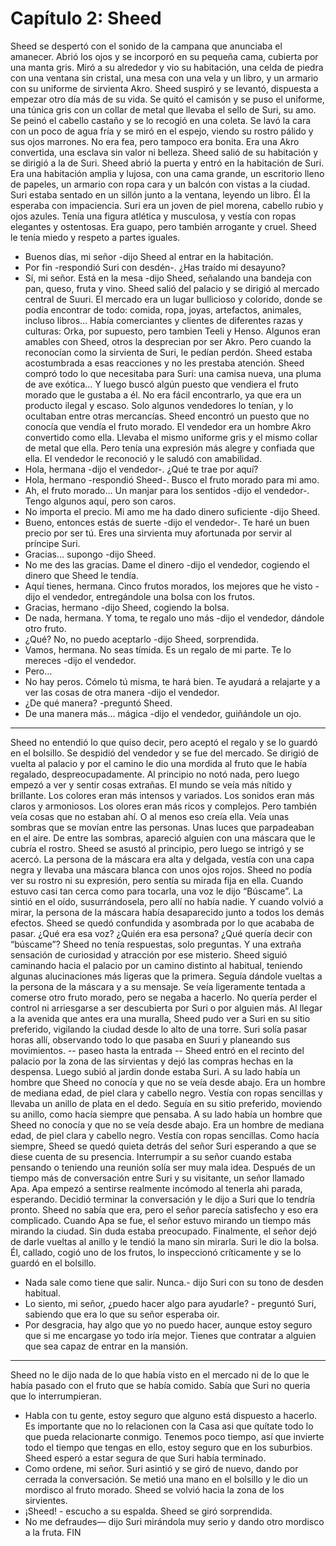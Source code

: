 # Capítulo 2: Sheed
Sheed se despertó con el sonido de la campana que anunciaba el amanecer. Abrió los ojos y se incorporó en su pequeña cama, cubierta por una manta gris. Miró a su alrededor y vio su habitación, una celda de piedra con una ventana sin cristal, una mesa con una vela y un libro, y un armario con su uniforme de sirvienta Akro. Sheed suspiró y se levantó, dispuesta a empezar otro día más de su vida.
Se quitó el camisón y se puso el uniforme, una túnica gris con un collar de metal que llevaba el sello de Suri, su amo. Se peinó el cabello castaño y se lo recogió en una coleta. Se lavó la cara con un poco de agua fría y se miró en el espejo, viendo su rostro pálido y sus ojos marrones. No era fea, pero tampoco era bonita. Era una Akro convertida, una esclava sin valor ni belleza.
Sheed salió de su habitación y se dirigió a la de Suri. Sheed abrió la puerta y entró en la habitación de Suri. Era una habitación amplia y lujosa, con una cama grande, un escritorio lleno de papeles, un armario con ropa cara y un balcón con vistas a la ciudad. Suri estaba sentado en un sillón junto a la ventana, leyendo un libro. Él la esperaba con impaciencia. Suri era un joven de piel morena, cabello rubio y ojos azules. Tenía una figura atlética y musculosa, y vestía con ropas elegantes y ostentosas. Era guapo, pero también arrogante y cruel. Sheed le tenía miedo y respeto a partes iguales.
- Buenos días, mi señor -dijo Sheed al entrar en la habitación.
- Por fin -respondió Suri con desdén-. ¿Has traído mi desayuno?
- Sí, mi señor. Está en la mesa -dijo Sheed, señalando una bandeja con pan, queso, fruta y vino.
Sheed salió del palacio y se dirigió al mercado central de Suuri. El mercado era un lugar bullicioso y colorido, donde se podía encontrar de todo: comida, ropa, joyas, artefactos, animales, incluso libros… Había comerciantes y clientes de diferentes razas y culturas: Orka, por supuesto, pero tambien Teeli y Henso. Algunos eran amables con Sheed, otros la desprecian por ser Akro. Pero cuando la reconocían como la sirvienta de Suri, le pedían perdón. Sheed estaba acostumbrada a esas reacciones y no les prestaba atención.
Sheed compró todo lo que necesitaba para Suri: una camisa nueva, una pluma de ave exótica… Y luego buscó algún puesto que vendiera el fruto morado que le gustaba a él. No era fácil encontrarlo, ya que era un producto ilegal y escaso. Solo algunos vendedores lo tenían, y lo ocultaban entre otras mercancías.
Sheed encontró un puesto que no conocía que vendía el fruto morado. El vendedor era un hombre Akro convertido como ella. Llevaba el mismo uniforme gris y el mismo collar de metal que ella. Pero tenía una expresión más alegre y confiada que ella. El vendedor le reconoció y le saludó con amabilidad.
- Hola, hermana -dijo el vendedor-. ¿Qué te trae por aquí?
- Hola, hermano -respondió Sheed-. Busco el fruto morado para mi amo.
- Ah, el fruto morado… Un manjar para los sentidos -dijo el vendedor-. Tengo algunos aquí, pero son caros.
- No importa el precio. Mi amo me ha dado dinero suficiente -dijo Sheed.
- Bueno, entonces estás de suerte -dijo el vendedor-. Te haré un buen precio por ser tú. Eres una sirvienta muy afortunada por servir al príncipe Suri.
- Gracias… supongo -dijo Sheed.
- No me des las gracias. Dame el dinero -dijo el vendedor, cogiendo el dinero que Sheed le tendía.
- Aquí tienes, hermana. Cinco frutos morados, los mejores que he visto -dijo el vendedor, entregándole una bolsa con los frutos.
- Gracias, hermano -dijo Sheed, cogiendo la bolsa.
- De nada, hermana. Y toma, te regalo uno más -dijo el vendedor, dándole otro fruto.
- ¿Qué? No, no puedo aceptarlo -dijo Sheed, sorprendida.
- Vamos, hermana. No seas tímida. Es un regalo de mi parte. Te lo mereces -dijo el vendedor.
- Pero…
- No hay peros. Cómelo tú misma, te hará bien. Te ayudará a relajarte y a ver las cosas de otra manera -dijo el vendedor.
- ¿De qué manera? -preguntó Sheed.
- De una manera más… mágica -dijo el vendedor, guiñándole un ojo.

---

Sheed no entendió lo que quiso decir, pero aceptó el regalo y se lo guardó en el bolsillo. Se despidió del vendedor y se fue del mercado. Se dirigió de vuelta al palacio y por el camino le dio una mordida al fruto que le había regalado, despreocupadamente.
Al principio no notó nada, pero luego empezó a ver y sentir cosas extrañas. El mundo se veía más nítido y brillante. Los colores eran más intensos y variados. Los sonidos eran más claros y armoniosos. Los olores eran más ricos y complejos. Pero también veía cosas que no estaban ahí. O al menos eso creía ella. Veía unas sombras que se movían entre las personas. Unas luces que parpadeaban en el aire. De entre las sombras, apareció alguien con una máscara que le cubría el rostro.
Sheed se asustó al principio, pero luego se intrigó y se acercó. La persona de la máscara era alta y delgada, vestía con una capa negra y llevaba una máscara blanca con unos ojos rojos. Sheed no podía ver su rostro ni su expresión, pero sentía su mirada fija en ella. Cuando estuvo casi tan cerca como para tocarla, una voz le dijo “Búscame”. La sintió en el oído, susurrándosela, pero allí no había nadie. Y cuando volvió a mirar, la persona de la máscara había desaparecido junto a todos los demás efectos.
Sheed se quedó confundida y asombrada por lo que acababa de pasar. ¿Qué era esa voz? ¿Quién era esa persona? ¿Qué quería decir con “búscame”? Sheed no tenía respuestas, solo preguntas. Y una extraña sensación de curiosidad y atracción por ese misterio.
Sheed siguió caminando hacia el palacio por un camino distinto al habitual, teniendo algunas alucinaciones más ligeras que la primera. Seguía dándole vueltas a la persona de la máscara y a su mensaje. Se veía ligeramente tentada a comerse otro fruto morado, pero se negaba a hacerlo. No quería perder el control ni arriesgarse a ser descubierta por Suri o por alguien más.
Al llegar a la avenida que antes era una muralla, Sheed pudo ver a Suri en su sitio preferido, vigilando la ciudad desde lo alto de una torre. Suri solía pasar horas allí, observando todo lo que pasaba en Suuri y planeando sus movimientos.
-- paseo hasta la entrada --
Sheed entró en el recinto del palacio por la zona de las sirvientas y dejó las compras hechas en la despensa. Luego subió al jardin donde estaba Suri.
A su lado había un hombre que Sheed no conocía y que no se veía desde abajo. Era un hombre de mediana edad, de piel clara y cabello negro. Vestía con ropas sencillas y llevaba un anillo de plata en el dedo.
Seguía en su sitio preferido, moviendo su anillo, como hacía siempre que pensaba. A su lado había un hombre que Sheed no conocía y que no se veía desde abajo. Era un hombre de mediana edad, de piel clara y cabello negro. Vestía con ropas sencillas.
Como hacía siempre, Sheed se quedó quieta detrás del señor Suri esperando a que se diese cuenta de su presencia. Interrumpir a su señor cuando estaba pensando o teniendo una reunión solía ser muy mala idea.
Después de un tiempo más de conversación entre Suri y su visitante, un señor llamado Apa. Apa empezó a sentirse realmente incómodo al tenerla ahi parada, esperando. Decidió terminar la conversación y le dijo a Suri que lo tendría pronto. Sheed no sabía que era, pero el señor parecía satisfecho y eso era complicado.
Cuando Apa se fue, el señor estuvo mirando un tiempo más mirando la ciudad. Sin duda estaba preocupado.
Finalmente, el señor dejó de darle vueltas al anillo y le tendió la mano sin mirarla.
Suri le dio la bolsa. Él, callado, cogió uno de los frutos, lo inspeccionó críticamente y se lo guardó en el bolsillo.
- Nada sale como tiene que salir. Nunca.- dijo Suri con su tono de desden habitual.
- Lo siento, mi señor, ¿puedo hacer algo para ayudarle? - preguntó Suri, sabiendo que era lo que su señor esperaba oir.
- Por desgracia, hay algo que yo no puedo hacer, aunque estoy seguro que si me encargase yo todo iría mejor. Tienes que contratar a alguien que sea capaz de entrar en la mansión.

---

Sheed no le dijo nada de lo que había visto en el mercado ni de lo que le había pasado con el fruto que se había comido. Sabía que Suri no queria que lo interrumpieran.
- Habla con tu gente, estoy seguro que alguno está dispuesto a hacerlo. Es importante que no lo relacionen con la Casa asi que quítate todo lo que pueda relacionarte conmigo. Tenemos poco tiempo, así que invierte todo el tiempo que tengas en ello, estoy seguro que en los suburbios.
Sheed esperó a estar segura de que Suri había terminado.
- Como ordene, mi señor.
Suri asintió y se giró de nuevo, dando por cerrada la conversación. Se metió una mano en el bolsillo y le dio un mordisco al fruto morado.
Sheed se volvió hacia la zona de los sirvientes.
- ¡Sheed! - escucho a su espalda.
Sheed se giró sorprendida.
- No me defraudes— dijo Suri mirándola muy serio y dando otro mordisco a la fruta.
FIN